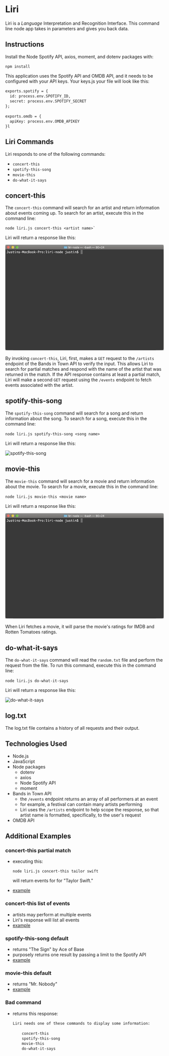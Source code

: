 # Liri

Liri is a _Language_ Interpretation and Recognition Interface. This command line node app takes in parameters and gives you back data.

## Instructions

Install the Node Spotify API, axios, moment, and dotenv packages with:

```
npm install
```

This application uses the Spotify API and OMDB API, and it needs to be configured with your API keys. Your keys.js your file will look like this:

```
exports.spotify = {
  id: process.env.SPOTIFY_ID,
  secret: process.env.SPOTIFY_SECRET
};

exports.omdb = {
  apiKey: process.env.OMDB_APIKEY
}l
```

## Liri Commands

Liri responds to one of the following commands:

* `concert-this`
* `spotify-this-song`
* `movie-this`
* `do-what-it-says`

## concert-this

The `concert-this` command will search for an artist and return information about events coming up. To search for an artist, execute this in the command line:

```
node liri.js concert-this <artist name>`
```

Liri will return a response like this:

![concert-this](examples/concert_this_taylor.gif)

By invoking `concert-this`, Liri, first, makes a `GET` request to the `/artists` endpoint of the Bands in Town API to verify the input. This allows Liri to search for partial matches and respond with the name of the artist that was returned in the match. If the API response contains at least a partial match, Liri will make a second `GET` request using the `/events` endpoint to fetch events associated with the artist.

## spotify-this-song

The `spotify-this-song` command will search for a song and return information about the song. To search for a song, execute this in the command line:

`node liri.js spotify-this-song <song name>`

Liri will return a response like this:

![spotify-this-song](examples/spotify_this_song_jlh.gif)

## movie-this

The `movie-this` command will search for a movie and return information about the movie. To search for a movie, execute this in the command line:

`node liri.js movie-this <movie name>`

Liri will return a response like this:

![movie-this](examples/movie_this_endgame.gif)

When Liri fetches a movie, it will parse the movie's ratings for IMDB and Rotten Tomatoes ratings.

## do-what-it-says

The `do-what-it-says` command will read the `random.txt` file and perform the request from the file. To run this command, execute this in the command line:

`node liri.js do-what-it-says`

Liri will return a response like this:

![do-what-it-says](examples/do_what_it_says.gif)

## log.txt

The log.txt file contains a history of all requests and their output. 

## Technologies Used

* Node.js
* JavaScript
* Node packages
    * dotenv
    * axios
    * Node Spotify API
    * moment
* Bands in Town API
    * the `/events` endpoint returns an array of all performers at an event
    * for example, a festival can contain many artists performing
    * Liri uses the `/artists` endpoint to help scope the response, so that artist name is formatted, specifically, to the user's request
* OMDB API

## Additional Examples

### concert-this partial match

* executing this:

    ```
    node liri.js concert-this tailor swift
    ```

    will return events for for "Taylor Swift."
* [example](examples/concert_this_tailor.gif) 

### concert-this list of events

* artists may perform at multiple events
* Liri's response will list all events
* [example](examples/concert_this_gcj.gif)

### spotify-this-song default

* returns "The Sign" by Ace of Base
* purposely returns one result by passing a limit to the Spotify API
* [example](examples/spotify_this_song.gif)

### movie-this default

* returns "Mr. Nobody"
* [example](examples/movie_this.gif)

### Bad command

* returns this response:

    ```
    Liri needs one of these commands to display some information:

        concert-this
        spotify-this-song
        movie-this
        do-what-it-says
    ```





